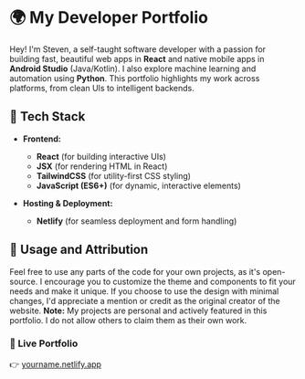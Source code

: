 # 🌍 My Developer Portfolio
Hey! I'm Steven, a self-taught software developer with a passion for building fast, beautiful web apps in **React** and native mobile apps in **Android Studio** (Java/Kotlin). I also explore machine learning and automation using **Python**. This portfolio highlights my work across platforms, from clean UIs to intelligent backends.

## 🚀 Tech Stack 

- **Frontend:**
  - **React** (for building interactive UIs)
  - **JSX** (for rendering HTML in React)
  - **TailwindCSS** (for utility-first CSS styling)
  - **JavaScript (ES6+)** (for dynamic, interactive elements)

- **Hosting & Deployment:**
  - **Netlify** (for seamless deployment and form handling)

## 📜 Usage and Attribution
Feel free to use any parts of the code for your own projects, as it's open-source. I encourage you to customize the theme and components to fit your needs and make it unique.
If you choose to use the design with minimal changes, I'd appreciate a mention or credit as the original creator of the website.
**Note:** My projects are personal and actively featured in this portfolio. I do not allow others to claim them as their own work.

### 🔗 Live Portfolio
👉 [yourname.netlify.app](https://yourname.netlify.app)

